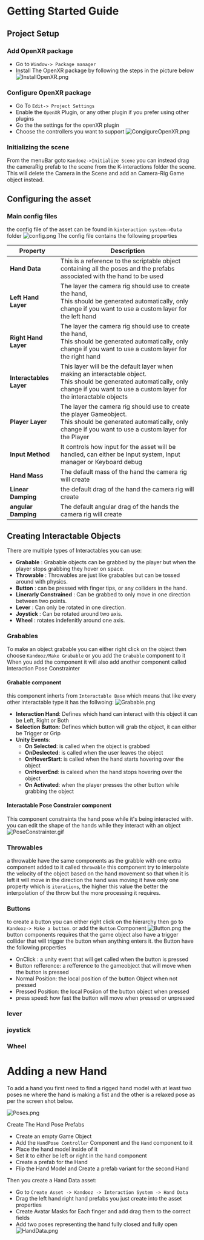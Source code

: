 # Getting Started Guide
## Project Setup
### Add OpenXR package
* Go to `Window-> Package manager`
* Install The OpenXR package by following the steps in the picture below
![InstallOpenXR.png](Documentation%2FInstallOpenXR.png)
### Configure OpenXR package

* Go To `Edit-> Project Settings`
* Enable the `OpenXR` Plugin, or any other plugin if you prefer using other plugins
* Go the the settings for the openXR plugin
* Choose the controllers you want to support
![CongigureOpenXR.png](Documentation%2FCongigureOpenXR.png)

### Initializing the scene
From the menuBar goto `Kandooz->Initialize Scene`
you can instead drag the cameraRig prefab to the scene from the K-interactions folder the scene.
This will delete the Camera in the Scene and add an Camera-Rig Game object instead.

## Configuring the asset
### Main config files
the config file of the asset can be found in `kinteraction system->Data` folder
![config.png](Documentation%2Fconfig.png)
The config file contains the following properties

| Property                 | Description                                                                                                                                                                                     |
|--------------------------|-------------------------------------------------------------------------------------------------------------------------------------------------------------------------------------------------|
| **Hand Data**            | This is a reference to the scriptable object containing all the poses and the prefabs associated with the hand to be used                                                                       |
| **Left Hand Layer**      | The layer the camera rig should use to create the hand, </br> This should be generated automatically, only change if you want to use a custom layer for the left hand                           |
| **Right Hand Layer**     | The layer the camera rig should use to create the hand, </br> This should be generated automatically, only change if you want to use a custom layer for the right hand                          |
| **Interactables Layer**  | This layer will be the default layer when making an interactable object.</br>This should be generated automatically, only change if you want to use a custom layer for the interactable objects |
| **Player Layer**         | The layer the camera rig should use to create the player Gameobject.</br> This should be generated automatically, only change if you want to use a custom layer for the Player                  |
| **Input Method**         | It controls how input for the asset will be handled, can either be Input system, Input manager or Keyboard debug                                                                                |
| **Hand Mass**            | The default mass of the hand the camera rig will create                                                                                                                                         |
| **Linear Damping**       | the default drag of the hand the camera rig will create                                                                                                                                         |
| **angular Damping**      | The default angular drag of the hands the camera rig will create                                                                                                                                |

## Creating Interactable Objects
There are multiple types of Interactables you can use:
- **Grabable** : Grabable objects can be grabbed by the player but when the player stops grabbing they hover on space.
- **Throwable** : Throwables are just like grabables but can be tossed around with physics.
- **Button** : can be pressed with finger tips, or any colliders in the hand.
- **Linerarly Constrained** :  Can be grabbed to only move in one direction between two points.
- **Lever** : Can only be rotated in one direction.
- **Joystick** : Can be rotated around two axis.
- **Wheel** : rotates indefenitly around one axis.
### Grabables
To make an object grabable you can either right click on the object then choose `Kandooz/Make Grabable` or you add the `Grabable` component to it
When you add the component it will also add another component called Interaction Pose Constrainter
#### Grabable component
this component inherts from `Interactable Base` which means that like every other interactable type it has the follwoing:
![Grabable.png](Documentation%2FGrabable.png)
- **Interaction Hand**: Defines which hand can interact with this object it can be Left, Right or Both
- **Selection Button**: Defines which button will grab the object, it can either be Trigger or Grip
- **Unity Events**:
  - **On Selected**: is called when the object is grabbed
  - **OnDeslected**: is called when the user leaves the object
  - **OnHoverStart**: is called when the hand starts hovering over the object
  - **OnHoverEnd**: is caleed when the hand stops hovering over the object
  - **On Activated**: when the player presses the other button while grabbing the object

#### Interactable Pose Constraier component
This component constraints the hand pose while it's being interacted with.
you can edit the shape of the hands while they interact with an object
![PoseConstrainter.gif](Documentation%2FPoseConstrainter.gif)

### Throwables
a throwable have the same components as the grabble with one extra component added to it called `throwable`
this component try to interpolate the velocity of the object based on the hand movement so that when it is left it will move in the direction the hand was moving
it have only one property which is `iterations`, the higher this value the better the interpolation of the throw but the more processing it requires.

### Buttons
to create a button you can either right click on the hierarchy then go to `Kandooz-> Make a button`.
or add the `Button` Component
![Button.png](Documentation%2FButton.png)
the button components requires that the game object also have a trigger collider that will trigger the button when anything enters it.
the Button have the following properties
- OnClick : a unity event that will get called when the button is pressed
- Button refference: a refference to the gameobject that will move when the button is pressed
- Normal Position: the local position of the button Object when not pressed
- Pressed Position: the local Posiion of the button object when pressed
- press speed: how fast the button will move when pressed or unpressed
### lever

### joystick
### Wheel
# Adding a new Hand
To add a hand you first need to find a rigged hand model with at least two poses ne where the hand is making a fist and the other is a relaxed pose as per the screen shot below.

![Poses.png](Documentation%2FPoses.png)


Create The Hand Pose Prefabs
- Create an empty Game Object
- Add the `HandPose Controller` Component and the `Hand` component to it
- Place the hand model inside of it
- Set it to either be left or right in the hand component
- Create a prefab for the Hand
- Flip the Hand Model and Create a prefab variant for the second Hand


Then you create a Hand Data asset:
 - Go to `Create Asset -> Kandooz -> Interaction System -> Hand Data`
 - Drag the left hand right hand prefabs you just create into the asset properties
 - Create Avatar Masks for Each finger and add drag them to the correct fields
 - Add two poses representing the hand fully closed and fully open
![HandData.png](Documentation%2FHandData.png)
